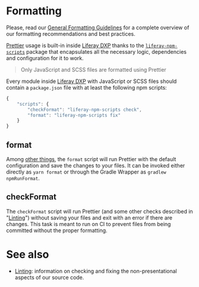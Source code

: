 # Formatting

Please, read our [General Formatting Guidelines](../general/formatting.md) for a complete overview of our formatting recommendations and best practices.

[Prettier](https://prettier.io/) usage is built-in inside [Liferay DXP](https://github.com/liferay/liferay-portal) thanks to the [`liferay-npm-scripts`](https://github.com/liferay/liferay-npm-tools/tree/master/packages/liferay-npm-scripts) package that encapsulates all the necessary logic, dependencies and configuration for it to work.

> Only JavaScript and SCSS files are formatted using Prettier

Every module inside [Liferay DXP](https://github.com/liferay/liferay-portal) with JavaScript or SCSS files should contain a `package.json` file with at least the following npm scripts:

```javascript
{
    "scripts": {
        "checkFormat": "liferay-npm-scripts check",
        "format": "liferay-npm-scripts fix"
    }
}
```

## format

Among [other things](./linting.md), the `format` script will run Prettier with the default configuration and save the changes to your files. It can be invoked either directly as `yarn format` or through the Gradle Wrapper as `gradlew npmRunFormat`.

## checkFormat

The `checkFormat` script will run Prettier (and some other checks described in "[Linting](./linting.md)") without saving your files and exit with an error if there are changes. This task is meant to run on CI to prevent files from being committed without the proper formatting.

# See also

-   [Linting](./linting.md): information on checking and fixing the non-presentational aspects of our source code.
